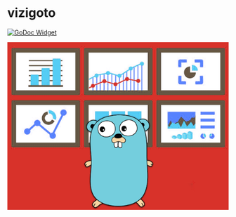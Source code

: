# vizigoto

[![GoDoc Widget]][GoDoc]

![vizigoto project logo](etc/img/project-logo.png "The vizigoto Project")

[GoDoc]: https://godoc.org/k8s.io/kubernetes
[GoDoc Widget]: https://godoc.org/k8s.io/kubernetes?status.svg
